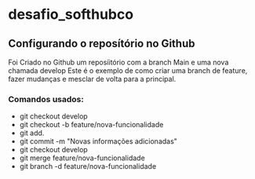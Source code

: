 # desafio_softhubco
## Configurando o reposítório no Github
Foi Criado no Github um reposíitório com a branch Main e uma nova chamada develop
Este é o exemplo de como criar uma branch de feature, fazer mudanças e mesclar de volta para a principal.
### Comandos usados: 
- git checkout develop
- git checkout -b feature/nova-funcionalidade
- git add.
- git commit -m "Novas informações adicionadas"
- git checkout develop
- git merge feature/nova-funcionalidade
- git branch -d feature/nova-funcionalidade
